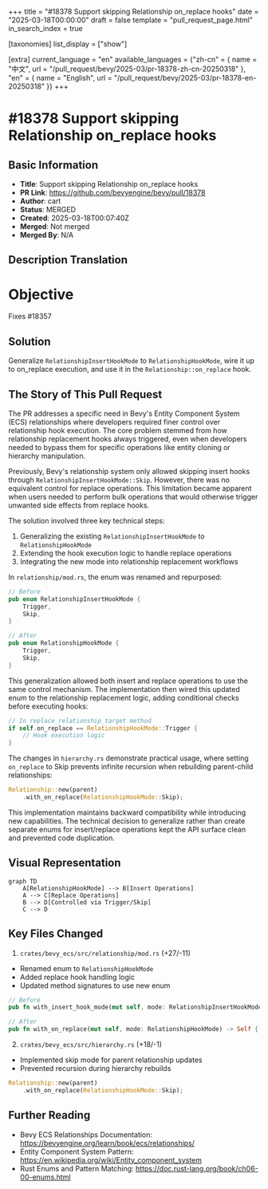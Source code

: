 +++
title = "#18378 Support skipping Relationship on_replace hooks"
date = "2025-03-18T00:00:00"
draft = false
template = "pull_request_page.html"
in_search_index = true

[taxonomies]
list_display = ["show"]

[extra]
current_language = "en"
available_languages = {"zh-cn" = { name = "中文", url = "/pull_request/bevy/2025-03/pr-18378-zh-cn-20250318" }, "en" = { name = "English", url = "/pull_request/bevy/2025-03/pr-18378-en-20250318" }}
+++

# #18378 Support skipping Relationship on_replace hooks

## Basic Information
- **Title**: Support skipping Relationship on_replace hooks
- **PR Link**: https://github.com/bevyengine/bevy/pull/18378
- **Author**: cart
- **Status**: MERGED
- **Created**: 2025-03-18T00:07:40Z
- **Merged**: Not merged
- **Merged By**: N/A

## Description Translation
# Objective

Fixes #18357

## Solution

Generalize `RelationshipInsertHookMode` to `RelationshipHookMode`, wire it up to on_replace execution, and use it in the `Relationship::on_replace` hook.

## The Story of This Pull Request

The PR addresses a specific need in Bevy's Entity Component System (ECS) relationships where developers required finer control over relationship hook execution. The core problem stemmed from how relationship replacement hooks always triggered, even when developers needed to bypass them for specific operations like entity cloning or hierarchy manipulation.

Previously, Bevy's relationship system only allowed skipping insert hooks through `RelationshipInsertHookMode::Skip`. However, there was no equivalent control for replace operations. This limitation became apparent when users needed to perform bulk operations that would otherwise trigger unwanted side effects from replace hooks.

The solution involved three key technical steps:
1. Generalizing the existing `RelationshipInsertHookMode` to `RelationshipHookMode`
2. Extending the hook execution logic to handle replace operations
3. Integrating the new mode into relationship replacement workflows

In `relationship/mod.rs`, the enum was renamed and repurposed:

```rust
// Before
pub enum RelationshipInsertHookMode {
    Trigger,
    Skip,
}

// After
pub enum RelationshipHookMode {
    Trigger,
    Skip,
}
```

This generalization allowed both insert and replace operations to use the same control mechanism. The implementation then wired this updated enum to the relationship replacement logic, adding conditional checks before executing hooks:

```rust
// In replace_relationship_target method
if self.on_replace == RelationshipHookMode::Trigger {
    // Hook execution logic
}
```

The changes in `hierarchy.rs` demonstrate practical usage, where setting `on_replace` to Skip prevents infinite recursion when rebuilding parent-child relationships:

```rust
Relationship::new(parent)
    .with_on_replace(RelationshipHookMode::Skip);
```

This implementation maintains backward compatibility while introducing new capabilities. The technical decision to generalize rather than create separate enums for insert/replace operations kept the API surface clean and prevented code duplication.

## Visual Representation

```mermaid
graph TD
    A[RelationshipHookMode] --> B[Insert Operations]
    A --> C[Replace Operations]
    B --> D[Controlled via Trigger/Skip]
    C --> D
```

## Key Files Changed

1. `crates/bevy_ecs/src/relationship/mod.rs` (+27/-11)
- Renamed enum to `RelationshipHookMode`
- Added replace hook handling logic
- Updated method signatures to use new enum

```rust
// Before
pub fn with_insert_hook_mode(mut self, mode: RelationshipInsertHookMode) -> Self {

// After
pub fn with_on_replace(mut self, mode: RelationshipHookMode) -> Self {
```

2. `crates/bevy_ecs/src/hierarchy.rs` (+18/-1)
- Implemented skip mode for parent relationship updates
- Prevented recursion during hierarchy rebuilds

```rust
Relationship::new(parent)
    .with_on_replace(RelationshipHookMode::Skip);
```

## Further Reading

- Bevy ECS Relationships Documentation: https://bevyengine.org/learn/book/ecs/relationships/
- Entity Component System Pattern: https://en.wikipedia.org/wiki/Entity_component_system
- Rust Enums and Pattern Matching: https://doc.rust-lang.org/book/ch06-00-enums.html